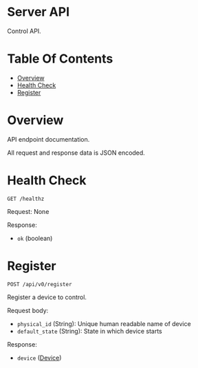 # Server API
Control API.

# Table Of Contents
- [Overview](#overview)
- [Health Check](#health-check)
- [Register](#register)

# Overview
API endpoint documentation.  

All request and response data is JSON encoded.

# Health Check
`GET /healthz`

Request: None

Response:

- `ok` (boolean)

# Register
`POST /api/v0/register`  

Register a device to control.

Request body:

- `physical_id` (String): Unique human readable name of device
- `default_state` (String): State in which device starts

Response:

- `device` ([Device](https://godoc.org/github.com/Noah-Huppert/control/server/models#Device))

